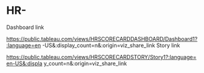 # HR-

Dashboard link

https://public.tableau.com/views/HRSCORECARDDASHBOARD/Dashboard1?:language=en
-US&:display_count=n&:origin=viz_share_link
Story link

https://public.tableau.com/views/HRSCORECARDSTORY/Story1?:language=en-US&:displa
y_count=n&:origin=viz_share_link
